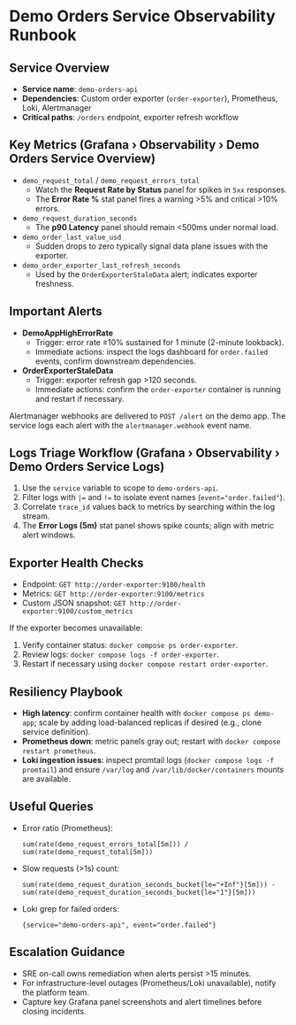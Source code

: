 # Demo Orders Service Observability Runbook

## Service Overview
- **Service name**: `demo-orders-api`
- **Dependencies**: Custom order exporter (`order-exporter`), Prometheus, Loki, Alertmanager
- **Critical paths**: `/orders` endpoint, exporter refresh workflow

## Key Metrics (Grafana › Observability › Demo Orders Service Overview)
- `demo_request_total` / `demo_request_errors_total`
  - Watch the **Request Rate by Status** panel for spikes in `5xx` responses.
  - The **Error Rate %** stat panel fires a warning >5% and critical >10% errors.
- `demo_request_duration_seconds`
  - The **p90 Latency** panel should remain <500ms under normal load.
- `demo_order_last_value_usd`
  - Sudden drops to zero typically signal data plane issues with the exporter.
- `demo_order_exporter_last_refresh_seconds`
  - Used by the `OrderExporterStaleData` alert; indicates exporter freshness.

## Important Alerts
- **DemoAppHighErrorRate**
  - Trigger: error rate ≥10% sustained for 1 minute (2-minute lookback).
  - Immediate actions: inspect the logs dashboard for `order.failed` events, confirm downstream dependencies.
- **OrderExporterStaleData**
  - Trigger: exporter refresh gap >120 seconds.
  - Immediate actions: confirm the `order-exporter` container is running and restart if necessary.

Alertmanager webhooks are delivered to `POST /alert` on the demo app. The service logs each alert with the `alertmanager.webhook` event name.

## Logs Triage Workflow (Grafana › Observability › Demo Orders Service Logs)
1. Use the `service` variable to scope to `demo-orders-api`.
2. Filter logs with `|=` and `!=` to isolate event names (`event="order.failed"`).
3. Correlate `trace_id` values back to metrics by searching within the log stream.
4. The **Error Logs (5m)** stat panel shows spike counts; align with metric alert windows.

## Exporter Health Checks
- Endpoint: `GET http://order-exporter:9100/health`
- Metrics: `GET http://order-exporter:9100/metrics`
- Custom JSON snapshot: `GET http://order-exporter:9100/custom_metrics`

If the exporter becomes unavailable:
1. Verify container status: `docker compose ps order-exporter`.
2. Review logs: `docker compose logs -f order-exporter`.
3. Restart if necessary using `docker compose restart order-exporter`.

## Resiliency Playbook
- **High latency**: confirm container health with `docker compose ps demo-app`; scale by adding load-balanced replicas if desired (e.g., clone service definition).
- **Prometheus down**: metric panels gray out; restart with `docker compose restart prometheus`.
- **Loki ingestion issues**: inspect promtail logs (`docker compose logs -f promtail`) and ensure `/var/log` and `/var/lib/docker/containers` mounts are available.

## Useful Queries
- Error ratio (Prometheus):
  ```promql
  sum(rate(demo_request_errors_total[5m])) / sum(rate(demo_request_total[5m]))
  ```
- Slow requests (>1s) count:
  ```promql
  sum(rate(demo_request_duration_seconds_bucket{le="+Inf"}[5m])) - sum(rate(demo_request_duration_seconds_bucket{le="1"}[5m]))
  ```
- Loki grep for failed orders:
  ```logql
  {service="demo-orders-api", event="order.failed"}
  ```

## Escalation Guidance
- SRE on-call owns remediation when alerts persist >15 minutes.
- For infrastructure-level outages (Prometheus/Loki unavailable), notify the platform team.
- Capture key Grafana panel screenshots and alert timelines before closing incidents.

